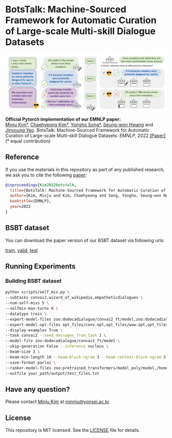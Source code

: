 # BotsTalk: Machine-Sourced Framework for Automatic Curation of Large-scale Multi-skill Dialogue Datasets

![figure](images/figure.png)

**Official Pytorch implementation of our EMNLP paper:**<br>
[Minju Kim*](https://min942773.github.io/), [Chaehyeong Kim*](https://cheris8.github.io/home/), [Yongho Song*](https://kopf-yhs.github.io/), [Seung-won Hwang](https://seungwonh.github.io/) and [Jinyoung Yeo](http://convei.weebly.com/). BotsTalk: Machine-Sourced Framework for Automatic Curation of Large-scale Multi-skill Dialogue Datasets. _EMNLP_, 2022 [[Paper]](https://arxiv.org/abs/0000) (* equal contribution)


## Reference

If you use the materials in this repository as part of any published research, we ask you to cite the following [paper](https://arxiv.org/abs/0000):

```bibtex
@inproceedings{Kim2022botstalk,
  title={BotsTalk: Machine-Sourced Framework for Automatic Curation of Large-scale Multi-skill Dialogue Datasets},
  author={Kim, Minju and Kim, Chaehyeong and Song, Yongho, Seung-won Hwang and Yeo, Jinyoung},
  booktitle={EMNLP},
  year=2022
}
```

## BSBT dataset
You can download the paper version of our BSBT dataset via following urls: 

[train](https://drive.google.com/file/d/1UZqnBtGcce30x6BDnIbyprSJyypSJtMc/view?usp=sharing), [valid](https://drive.google.com/file/d/1-Rqy1NRbbR61BJtVnFbY3M6XpU3JqRpZ/view?usp=sharing), [test](https://drive.google.com/file/d/1cVdnPWeDG8a3X-i7kspNulQLJVcCMoc-/view?usp=sharing)



## Running Experiments

### Building BSBT dataset

```bash
python scripts/self_mix.py \
--subtasks convai2,wizard_of_wikipedia,empatheticdialogues \
--num-self-mixs 5 \
--selfmix-max-turns 6 \
--datatype train \
--expert-model-files zoo:dodecadialogue/convai2_ft/model,zoo:dodecadialogue/wizard_of_wikipedia_ft/model,zoo:dodecadialogue/empathetic_dialogues_ft/model \
--expert-model-opt-files opt_files/conv.opt,opt_files/wow.opt,opt_files/ed.opt \
--display-examples True \
--task convai2 --seed_messages_from_task 1 \
--model-file zoo:dodecadialogue/convai2_ft/model \
--skip-generation False --inference nucleus \
--beam-size 3 \
--beam-min-length 10 --beam-block-ngram 3 --beam-context-block-ngram 3 \
--save-format parlai \
--ranker-model-files zoo:pretrained_transformers/model_poly/model,/home/minju/empathetic_dialogues_poly/model.checkpoint,/your_path/wizard_of_wikipedia_poly/model.checkpoint \
--outfile your_path/output/test_files.txt
```

## Have any question?
Please contact [Minju Kim](https://min942773.github.io/) at minnju@yonsei.ac.kr.

## License

This repository is MIT licensed. See the [LICENSE](https://github.com/min942773/BotsTalk/blob/main/LICENSE) file for details.
